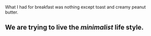 What I had for breakfast was nothing except toast and creamy peanut butter.


## We are trying to live the *minimalist* life style.
